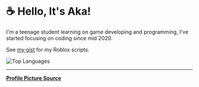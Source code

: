 # ☕ Hello, It's Aka!

I'm a teenage student learning on game developing and programming, I've started focusing on coding since mid 2020.

See [my gist](https://gist.github.com/AkaSokuro) for my Roblox scripts.

![Top Languages](https://readme-stats-akasokuro.vercel.app/api/top-langs/?username=akasokuro&hide=shell,procfile&count_private=false&theme=github_dark&border_color=5F5F5F)

---
**[Profile Picture Source](https://twitter.com/gyaheung/status/1581883493394526208)**



<!-- Hello -->
